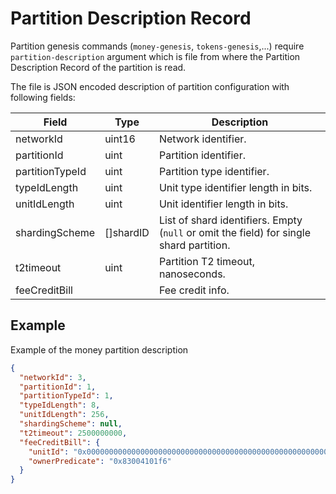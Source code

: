 # Partition Description Record

Partition genesis commands (`money-genesis`, `tokens-genesis`,...)
require `partition-description` argument which is file from where the
Partition Description Record of the partition is read.

The file is JSON encoded description of partition configuration with following fields:

Field               | Type      | Description
--------------------|-----------|---
networkId           | uint16    | Network identifier.
partitionId         | uint      | Partition identifier.
partitionTypeId     | uint      | Partition type identifier.
typeIdLength        | uint      | Unit type identifier length in bits.
unitIdLength        | uint      | Unit identifier length in bits.
shardingScheme      | []shardID | List of shard identifiers. Empty (`null` or omit the field) for single shard partition.
t2timeout           | uint      | Partition T2 timeout, nanoseconds.
feeCreditBill       |           | Fee credit info.

## Example

Example of the money partition description
```json
{
  "networkId": 3,
  "partitionId": 1,
  "partitionTypeId": 1,
  "typeIdLength": 8,
  "unitIdLength": 256,
  "shardingScheme": null,
  "t2timeout": 2500000000,
  "feeCreditBill": {
    "unitId": "0x000000000000000000000000000000000000000000000000000000000000000201",
    "ownerPredicate": "0x83004101f6"
  }
}
```
